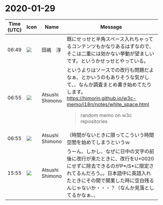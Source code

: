 # 2020-01-29

|Time (UTC)|Icon|Name|Message|
|---|---|---|---|
|06:49|![](https://secure.gravatar.com/avatar/698cc14290c3976fdd9f0a23494b87c1.jpg?s=72&d=https%3A%2F%2Fa.slack-edge.com%2Fdf10d%2Fimg%2Favatars%2Fava_0018-72.png)|田嶋　淳|既にせっせと半角スペース入れちゃってるコンテンツもかなりあるはずなので、そこは二重には効かない挙動が望ましいです。というかせっせとやっている。|
|06:55|![](https://secure.gravatar.com/avatar/3f82b853a23d9a6d1ce612d83f3a3a54.jpg?s=72&d=https%3A%2F%2Fa.slack-edge.com%2Fdf10d%2Fimg%2Favatars%2Fava_0008-72.png)|Atsushi Shimono|というよりはソースでの改行も問題だよなぁ、とかいうのもありそうな気がして、、なんか調査まとめ書き始めてたりします。<br><https://himorin.github.io/w3c-memo/i18n/notes/white_space.html><br><blockquote>random memo on w3c repositories</blockquote>|
|06:55|![](https://secure.gravatar.com/avatar/3f82b853a23d9a6d1ce612d83f3a3a54.jpg?s=72&d=https%3A%2F%2Fa.slack-edge.com%2Fdf10d%2Fimg%2Favatars%2Fava_0008-72.png)|Atsushi Shimono|（時間がないときに限ってこういう時間空閨を始めてしまうというｗ|
|15:55|![](https://secure.gravatar.com/avatar/3f82b853a23d9a6d1ce612d83f3a3a54.jpg?s=72&d=https%3A%2F%2Fa.slack-edge.com%2Fdf10d%2Fimg%2Favatars%2Fava_0008-72.png)|Atsushi Shimono|うーん、しかし、なぜに日中の文字の前後に改行が来たときに、改行をU+0020にせずに除去できるのがP*/S*に限定されてるんだろう。。日本語中に英語入れたときにその間で開業した時に空白残るんじゃないか・・・？（なんか見落としてるかなぁ、、|
